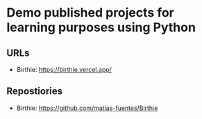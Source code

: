 # Demo published projects for learning purposes using Python

## URLs

- Birthie: https://birthie.vercel.app/

## Repostiories

- Birthie: https://github.com/matias-fuentes/Birthie
